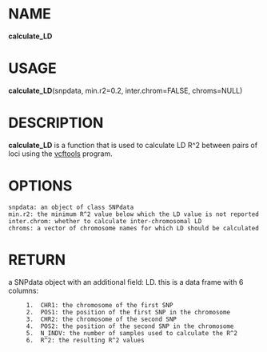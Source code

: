 # NAME

**calculate_LD**

# USAGE

**calculate_LD**(snpdata, min.r2=0.2, inter.chrom=FALSE, chroms=NULL)

# DESCRIPTION

**calculate_LD** is a function that is used to calculate LD R^2 between pairs of loci using the [vcftools](http://vcftools.sourceforge.net/) program. 

# OPTIONS
```
snpdata: an object of class SNPdata
min.r2: the minimum R^2 value below which the LD value is not reported
inter.chrom: whether to calculate inter-chromosomal LD
chroms: a vector of chromosome names for which LD should be calculated
```

# RETURN
a SNPdata object with an additional field: LD. this is a data frame with 6 columns:
```
     1.  CHR1: the chromosome of the first SNP
     2.  POS1: the position of the first SNP in the chromosome
     3.  CHR2: the chromosome of the second SNP
     4.  POS2: the position of the second SNP in the chromosome
     5.  N_INDV: the number of samples used to calculate the R^2
     6.  R^2: the resulting R^2 values
```
